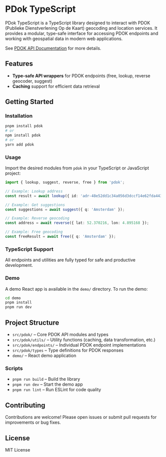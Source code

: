 # PDok TypeScript

PDok TypeScript is a TypeScript library designed to interact with PDOK (Publieke Dienstverlening Op de Kaart) geocoding and location services. It provides a modular, type-safe interface for accessing PDOK endpoints and working with geospatial data in modern web applications.

See [PDOK API Documentation](https://api.pdok.nl/bzk/locatieserver/search/v3_1/ui/#/Locatieserver/free) for more details.

## Features

- **Type-safe API wrappers** for PDOK endpoints (free, lookup, reverse geocoder, suggest)
- **Caching** support for efficient data retrieval

## Getting Started

### Installation

```bash
pnpm install pdok
# or
npm install pdok
# or
yarn add pdok
```

### Usage

Import the desired modules from `pdok` in your TypeScript or JavaScript project:

```typescript
import { lookup, suggest, reverse, free } from 'pdok';

// Example: Lookup address
const result = await lookup({ id: 'adr-48e52dd1c34a056d3dccf14e62fda443' });

// Example: Get suggestions
const suggestions = await suggest({ q: 'Amsterdam' });

// Example: Reverse geocoding
const address = await reverse({ lat: 52.370216, lon: 4.895168 });

// Example: Free geocoding
const freeResult = await free({ q: 'Amsterdam' });
```

### TypeScript Support

All endpoints and utilities are fully typed for safe and productive development.

### Demo

A demo React app is available in the `demo/` directory. To run the demo:

```bash
cd demo
pnpm install
pnpm run dev
```

## Project Structure

- `src/pdok/` – Core PDOK API modules and types
- `src/pdok/utils/` – Utility functions (caching, data transformation, etc.)
- `src/pdok/endpoints/` – Individual PDOK endpoint implementations
- `src/pdok/types` – Type definitions for PDOK responses
- `demo/` – React demo application

### Scripts

- `pnpm run build` – Build the library
- `pnpm run dev` – Start the demo app
- `pnpm run lint` – Run ESLint for code quality

## Contributing

Contributions are welcome! Please open issues or submit pull requests for improvements or bug fixes.

## License

MIT License
